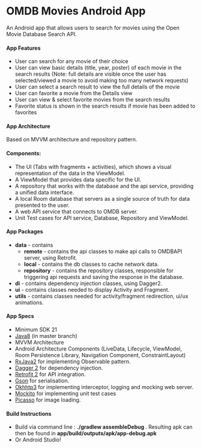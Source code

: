 # OMDB Movies Android App
An Android app that allows users to search for movies using the Open Movie Database Search API.

#### App Features
* User can search for any movie of their choice
* User can view basic details (title, year, poster) of each movie in the search results 
(Note: full details are visible once the user has selected/viewed a movie to avoid making too many network requests)
* User can select a search result to view the full details of the movie
* User can favorite a movie from the Details view
* User can view & select favorite movies from the search results
* Favorite status is shown in the search results if movie has been added to favorites

#### App Architecture 
Based on MVVM architecture and repository pattern.
 
#### Components:

* The UI (Tabs with fragments + activities), which shows a visual representation of the data in the ViewModel.
* A ViewModel that provides data specific for the UI.
* A repository that works with the database and the api service, providing a unified data interface.
* A local Room database that servers as a single source of truth for data presented to the user. 
* A web API service that connects to OMDB server.
* Unit Test cases for API service, Database, Repository and ViewModel.


#### App Packages
* <b>data</b> - contains 
    * <b>remote</b> - contains the api classes to make api calls to OMDBAPI server, using Retrofit. 
    * <b>local</b> - contains the db classes to cache network data.
    * <b>repository</b> - contains the repository classes, responsible for triggering api requests and saving the response in the database.
* <b>di</b> - contains dependency injection classes, using Dagger2.   
* <b>ui</b> - contains classes needed to display Activity and Fragment.
* <b>utils</b> - contains classes needed for activity/fragment redirection, ui/ux animations.


#### App Specs
* Minimum SDK 21
* [Java8](https://java.com/en/download/faq/java8.xml) (in master branch)
* MVVM Architecture
* Android Architecture Components (LiveData, Lifecycle, ViewModel, Room Persistence Library, Navigation Component, ConstraintLayout)
* [RxJava2](https://github.com/ReactiveX/RxJava) for implementing Observable pattern.
* [Dagger 2](https://google.github.io/dagger/) for dependency injection.
* [Retrofit 2](https://square.github.io/retrofit/) for API integration.
* [Gson](https://github.com/google/gson) for serialisation.
* [Okhhtp3](https://github.com/square/okhttp) for implementing interceptor, logging and mocking web server.
* [Mockito](https://site.mockito.org/) for implementing unit test cases
* [Picasso](http://square.github.io/picasso/) for image loading.

#### Build Instructions
* Build via command line : <b>./gradlew assembleDebug </b>. Resulting apk can then be found in <b>app/build/outputs/apk/app-debug.apk</b>
* Or Android Studio!